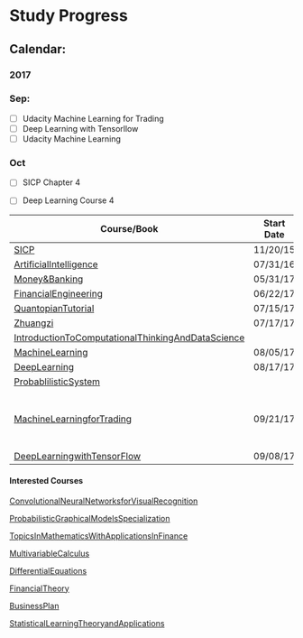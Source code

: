 Study Progress
===

## Calendar:
### 2017
### Sep:
- [ ] Udacity Machine Learning for Trading
- [ ] Deep Learning with Tensorllow
- [ ] Udacity Machine Learning
### Oct
- [ ] SICP Chapter 4
- [ ] Deep Learning Course 4


|Course/Book       |  Start Date  |  End Date  |     Comment     |
|------------------|:------------:|:----------:|:---------------:|
|[SICP](https://github.com/CrazyAlvaro/6.001-SICP)|11/20/15|     |          |
|[ArtificialIntelligence](https://github.com/CrazyAlvaro/6.034-Artificial-Intelligence)|07/31/16|08/01/17|          |
|[Money&Banking](https://github.com/CrazyAlvaro/Course-Study/tree/master/MoneyBanking)|05/31/17|07/05/17|          |
|[FinancialEngineering](https://github.com/CrazyAlvaro/Course-Study/tree/master/FinancialEngineering)|06/22/17|||
|[QuantopianTutorial](https://github.com/CrazyAlvaro/Course-Study/tree/master/Quantopian)|07/15/17|||
|[Zhuangzi](https://github.com/CrazyAlvaro/Course-Study/tree/master/Zhuangzi)|07/17/17|08/15/17||
|[IntroductionToComputationalThinkingAndDataScience](https://github.com/CrazyAlvaro/Course-Study/tree/master/IntroductionComputation)||||
|[MachineLearning](https://github.com/CrazyAlvaro/Course-Study/tree/master/MachineLearning)|08/05/17|||
|[DeepLearning](https://github.com/CrazyAlvaro/Course-Study/tree/master/DeepLearning)|08/17/17|||
|[ProbablilisticSystem](https://github.com/CrazyAlvaro/Course-Study/tree/master/ProbablilisticSystem)||||
|[MachineLearningforTrading](https://github.com/CrazyAlvaro/Course-Study/tree/master/MachineLearningforTrading)|09/21/17|09/26/17|Last Reinforcement Learning part is not well understood|
|[DeepLearningwithTensorFlow](https://github.com/CrazyAlvaro/Course-Study/tree/master/DeepLearningwithTensorFlow)|09/08/17|||


#### Interested Courses
[ConvolutionalNeuralNetworksforVisualRecognition](http://cs231n.stanford.edu/)

[ProbabilisticGraphicalModelsSpecialization](https://www.coursera.org/courses?languages=en&query=probability+graphical+model)

[TopicsInMathematicsWithApplicationsInFinance](https://ocw.mit.edu/courses/mathematics/18-s096-topics-in-mathematics-with-applications-in-finance-fall-2013/index.htm)

[MultivariableCalculus](http://ocw2.mit.edu/courses/mathematics/18-02-multivariable-calculus-fall-2007/index.htm)

[DifferentialEquations](http://ocw2.mit.edu/courses/mathematics/18-03-differential-equations-spring-2010/index.htm)

[FinancialTheory](https://ocw.mit.edu/courses/sloan-school-of-management/15-401-finance-theory-i-fall-2008/index.htm)

[BusinessPlan](https://ocw.mit.edu/courses/sloan-school-of-management/15-s21-nuts-and-bolts-of-business-plans-january-iap-2014/index.htm)

[StatisticalLearningTheoryandApplications](https://www.youtube.com/playlist?list=PLyGKBDfnk-iDj3FBd0Avr_dLbrU8VG73O)
